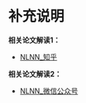 # 补充说明
**相关论文解读1：**
* [NLNN_知乎](https://zhuanlan.zhihu.com/p/33345791)

**相关论文解读2：**
* [NLNN_微信公众号](https://mp.weixin.qq.com/s?__biz=MzI4MDYzNzg4Mw==&mid=2247493764&idx=5&sn=87eb6a7333ec8618cbf55b205bc0412d&chksm=ebb7d050dcc05946752aa053a39d8dc7388ecfe27e25ef7161af70efd2082aa1641f2d3d2dd3&scene=27)
